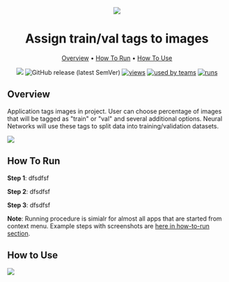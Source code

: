 <div align="center" markdown>

<img src="https://i.imgur.com/LG2Ps6Y.png"/>

# Assign train/val tags to images

<p align="center">

  <a href="#Overview">Overview</a> •
  <a href="#How-To-Run">How To Run</a> •
  <a href="#How-To-Use">How To Use</a>
</p>

[![](https://img.shields.io/badge/slack-chat-green.svg?logo=slack)](https://supervise.ly/slack)
![GitHub release (latest SemVer)](https://img.shields.io/github/v/release/supervisely-ecosystem/tag-train-val-test)
[![views](https://app.supervise.ly/public/api/v3/ecosystem.counters?repo=supervisely-ecosystem/tag-train-val-test&counter=views&label=views)](https://supervise.ly)
[![used by teams](https://app.supervise.ly/public/api/v3/ecosystem.counters?repo=supervisely-ecosystem/tag-train-val-test&counter=downloads&label=used%20by%20teams)](https://supervise.ly)
[![runs](https://app.supervise.ly/public/api/v3/ecosystem.counters?repo=supervisely-ecosystem/tag-train-val-test&counter=runs&label=runs&123)](https://supervise.ly)

</div>

## Overview

Application tags images in project. User can choose percentage of images that will be tagged as "train" or "val" and several additional options. Neural Networks will use these tags to split data into training/validation datasets. 

<img src="https://i.imgur.com/KA8kXBr.png"/>

## How To Run
**Step 1**: dfsdfsf

**Step 2**: dfsdfsf

**Step 3**: dfsdfsf


**Note**: Running procedure is simialr for almost all apps that are started from context menu. Example steps with screenshots are [here in how-to-run section](https://github.com/supervisely-ecosystem/merge-classes#how-to-run).  

## How to Use
<img src="https://media2.giphy.com/media/cnApWE1MfG9522UCv5/giphy.gif"/>


